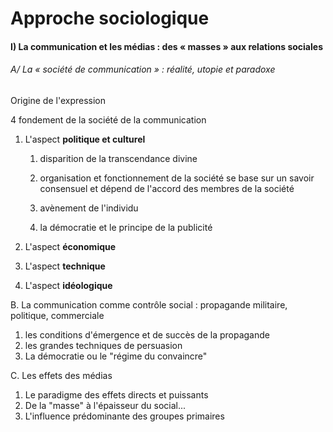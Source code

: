 # Approche sociologique

#### 

#### I\) La communication et les médias : des « masses » aux relations sociales

###### A/ La « société de communication » : réalité, utopie et paradoxe

Origine de l'expression

4 fondement de la société de la communication

1. L'aspect **politique et culturel**

   1. disparition de la transcendance divine

   2. organisation et fonctionnement de la société se base sur un savoir consensuel et dépend de l'accord des membres de la société

   3. avènement de l'individu

   4. la démocratie et le principe de la publicité

2. L'aspect **économique**

3. L'aspect **technique**

4. L'aspect **idéologique**

B. La communication comme contrôle social : propagande militaire, politique, commerciale

1. les conditions d'émergence et de succès de la propagande
2. les grandes techniques de persuasion
3. La démocratie ou le "régime du convaincre"

C. Les effets des médias

1. Le paradigme des effets directs et puissants
2. De la "masse" à l'épaisseur du social...
3. L'influence prédominante des groupes primaires



